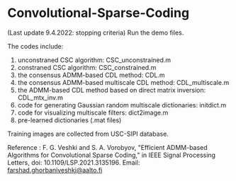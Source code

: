 # Convolutional-Sparse-Coding

(Last update 9.4.2022: stopping criteria)
Run the demo files.

The codes include:

1) unconstraned CSC algorithm: CSC_unconstrained.m
2) constraned CSC algorithm: CSC_constrained.m
3) the consensus ADMM-based CDL method: CDL.m
4) the consensus ADMM-based multiscale CDL method: CDL_multiscale.m
5) the ADMM-based CDL method based on direct matrix inversion: CDL_mtx_inv.m
6) code for generating Gaussian random multiscale dictionaries: initdict.m
7) code for visualizing multiscale filters: dict2image.m
8) pre-learned dictionaries (.mat files)

Training images are collected from USC-SIPI database.

Reference : F. G. Veshki and S. A. Vorobyov, "Efficient ADMM-based Algorithms for Convolutional Sparse Coding," in IEEE Signal Processing Letters, doi: 10.1109/LSP.2021.3135196.
Email: farshad.ghorbaniveshki@aalto.fi
